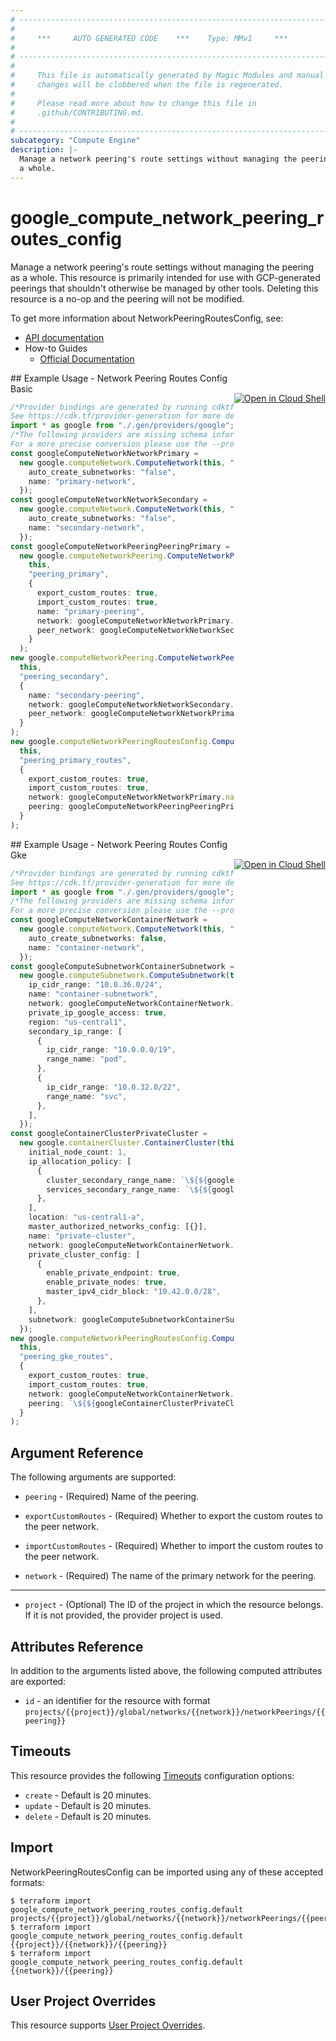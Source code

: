 ```yaml
---
# ----------------------------------------------------------------------------
#
#     ***     AUTO GENERATED CODE    ***    Type: MMv1     ***
#
# ----------------------------------------------------------------------------
#
#     This file is automatically generated by Magic Modules and manual
#     changes will be clobbered when the file is regenerated.
#
#     Please read more about how to change this file in
#     .github/CONTRIBUTING.md.
#
# ----------------------------------------------------------------------------
subcategory: "Compute Engine"
description: |-
  Manage a network peering's route settings without managing the peering as
  a whole.
---
```


# google\_compute\_network\_peering\_routes\_config

Manage a network peering's route settings without managing the peering as
a whole. This resource is primarily intended for use with GCP-generated
peerings that shouldn't otherwise be managed by other tools. Deleting this
resource is a no-op and the peering will not be modified.

To get more information about NetworkPeeringRoutesConfig, see:

* [API documentation](https://cloud.google.com/compute/docs/reference/rest/v1/networks/updatePeering)
* How-to Guides
  * [Official Documentation](https://cloud.google.com/vpc/docs/vpc-peering)

<div class = "oics-button" style="float: right; margin: 0 0 -15px">
  <a href="https://console.cloud.google.com/cloudshell/open?cloudshell_git_repo=https%3A%2F%2Fgithub.com%2Fterraform-google-modules%2Fdocs-examples.git&cloudshell_working_dir=network_peering_routes_config_basic&cloudshell_image=gcr.io%2Fgraphite-cloud-shell-images%2Fterraform%3Alatest&open_in_editor=main.tf&cloudshell_print=.%2Fmotd&cloudshell_tutorial=.%2Ftutorial.md" target="_blank">
    <img alt="Open in Cloud Shell" src="//gstatic.com/cloudssh/images/open-btn.svg" style="max-height: 44px; margin: 32px auto; max-width: 100%;">
  </a>
</div>
## Example Usage - Network Peering Routes Config Basic

```typescript
/*Provider bindings are generated by running cdktf get.
See https://cdk.tf/provider-generation for more details.*/
import * as google from "./.gen/providers/google";
/*The following providers are missing schema information and might need manual adjustments to synthesize correctly: google.
For a more precise conversion please use the --provider flag in convert.*/
const googleComputeNetworkNetworkPrimary =
  new google.computeNetwork.ComputeNetwork(this, "network_primary", {
    auto_create_subnetworks: "false",
    name: "primary-network",
  });
const googleComputeNetworkNetworkSecondary =
  new google.computeNetwork.ComputeNetwork(this, "network_secondary", {
    auto_create_subnetworks: "false",
    name: "secondary-network",
  });
const googleComputeNetworkPeeringPeeringPrimary =
  new google.computeNetworkPeering.ComputeNetworkPeering(
    this,
    "peering_primary",
    {
      export_custom_routes: true,
      import_custom_routes: true,
      name: "primary-peering",
      network: googleComputeNetworkNetworkPrimary.id,
      peer_network: googleComputeNetworkNetworkSecondary.id,
    }
  );
new google.computeNetworkPeering.ComputeNetworkPeering(
  this,
  "peering_secondary",
  {
    name: "secondary-peering",
    network: googleComputeNetworkNetworkSecondary.id,
    peer_network: googleComputeNetworkNetworkPrimary.id,
  }
);
new google.computeNetworkPeeringRoutesConfig.ComputeNetworkPeeringRoutesConfig(
  this,
  "peering_primary_routes",
  {
    export_custom_routes: true,
    import_custom_routes: true,
    network: googleComputeNetworkNetworkPrimary.name,
    peering: googleComputeNetworkPeeringPeeringPrimary.name,
  }
);

```

<div class = "oics-button" style="float: right; margin: 0 0 -15px">
  <a href="https://console.cloud.google.com/cloudshell/open?cloudshell_git_repo=https%3A%2F%2Fgithub.com%2Fterraform-google-modules%2Fdocs-examples.git&cloudshell_working_dir=network_peering_routes_config_gke&cloudshell_image=gcr.io%2Fgraphite-cloud-shell-images%2Fterraform%3Alatest&open_in_editor=main.tf&cloudshell_print=.%2Fmotd&cloudshell_tutorial=.%2Ftutorial.md" target="_blank">
    <img alt="Open in Cloud Shell" src="//gstatic.com/cloudssh/images/open-btn.svg" style="max-height: 44px; margin: 32px auto; max-width: 100%;">
  </a>
</div>
## Example Usage - Network Peering Routes Config Gke

```typescript
/*Provider bindings are generated by running cdktf get.
See https://cdk.tf/provider-generation for more details.*/
import * as google from "./.gen/providers/google";
/*The following providers are missing schema information and might need manual adjustments to synthesize correctly: google.
For a more precise conversion please use the --provider flag in convert.*/
const googleComputeNetworkContainerNetwork =
  new google.computeNetwork.ComputeNetwork(this, "container_network", {
    auto_create_subnetworks: false,
    name: "container-network",
  });
const googleComputeSubnetworkContainerSubnetwork =
  new google.computeSubnetwork.ComputeSubnetwork(this, "container_subnetwork", {
    ip_cidr_range: "10.0.36.0/24",
    name: "container-subnetwork",
    network: googleComputeNetworkContainerNetwork.name,
    private_ip_google_access: true,
    region: "us-central1",
    secondary_ip_range: [
      {
        ip_cidr_range: "10.0.0.0/19",
        range_name: "pod",
      },
      {
        ip_cidr_range: "10.0.32.0/22",
        range_name: "svc",
      },
    ],
  });
const googleContainerClusterPrivateCluster =
  new google.containerCluster.ContainerCluster(this, "private_cluster", {
    initial_node_count: 1,
    ip_allocation_policy: [
      {
        cluster_secondary_range_name: `\${${googleComputeSubnetworkContainerSubnetwork.secondaryIpRange.fqn}[0].range_name}`,
        services_secondary_range_name: `\${${googleComputeSubnetworkContainerSubnetwork.secondaryIpRange.fqn}[1].range_name}`,
      },
    ],
    location: "us-central1-a",
    master_authorized_networks_config: [{}],
    name: "private-cluster",
    network: googleComputeNetworkContainerNetwork.name,
    private_cluster_config: [
      {
        enable_private_endpoint: true,
        enable_private_nodes: true,
        master_ipv4_cidr_block: "10.42.0.0/28",
      },
    ],
    subnetwork: googleComputeSubnetworkContainerSubnetwork.name,
  });
new google.computeNetworkPeeringRoutesConfig.ComputeNetworkPeeringRoutesConfig(
  this,
  "peering_gke_routes",
  {
    export_custom_routes: true,
    import_custom_routes: true,
    network: googleComputeNetworkContainerNetwork.name,
    peering: `\${${googleContainerClusterPrivateCluster.privateClusterConfig.fqn}[0].peering_name}`,
  }
);

```

## Argument Reference

The following arguments are supported:

*   `peering` -
    (Required)
    Name of the peering.

*   `exportCustomRoutes` -
    (Required)
    Whether to export the custom routes to the peer network.

*   `importCustomRoutes` -
    (Required)
    Whether to import the custom routes to the peer network.

*   `network` -
    (Required)
    The name of the primary network for the peering.

***

* `project` - (Optional) The ID of the project in which the resource belongs.
  If it is not provided, the provider project is used.

## Attributes Reference

In addition to the arguments listed above, the following computed attributes are exported:

* `id` - an identifier for the resource with format `projects/{{project}}/global/networks/{{network}}/networkPeerings/{{peering}}`

## Timeouts

This resource provides the following
[Timeouts](https://developer.hashicorp.com/terraform/plugin/sdkv2/resources/retries-and-customizable-timeouts) configuration options:

* `create` - Default is 20 minutes.
* `update` - Default is 20 minutes.
* `delete` - Default is 20 minutes.

## Import

NetworkPeeringRoutesConfig can be imported using any of these accepted formats:

```console
$ terraform import google_compute_network_peering_routes_config.default projects/{{project}}/global/networks/{{network}}/networkPeerings/{{peering}}
$ terraform import google_compute_network_peering_routes_config.default {{project}}/{{network}}/{{peering}}
$ terraform import google_compute_network_peering_routes_config.default {{network}}/{{peering}}
```

## User Project Overrides

This resource supports [User Project Overrides](https://registry.terraform.io/providers/hashicorp/google/latest/docs/guides/provider_reference#user_project_override).
